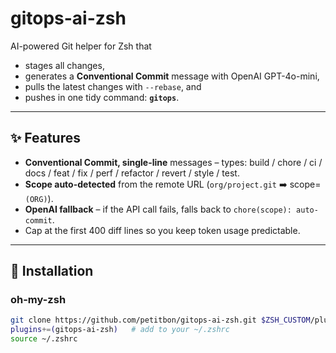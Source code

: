 # gitops-ai-zsh

AI-powered Git helper for Zsh that

- stages all changes,
- generates a **Conventional Commit** message with OpenAI GPT-4o-mini,
- pulls the latest changes with `--rebase`, and
- pushes in one tidy command: **`gitops`**.

---

## ✨ Features

- **Conventional Commit, single-line** messages – types: build / chore / ci / docs / feat / fix / perf / refactor / revert / style / test.
- **Scope auto-detected** from the remote URL (`org/project.git` ➡️ scope=`(ORG)`).
- **OpenAI fallback** – if the API call fails, falls back to `chore(scope): auto-commit`.
- Cap at the first 400 diff lines so you keep token usage predictable.

---

## 🚀 Installation

### oh-my-zsh

```zsh
git clone https://github.com/petitbon/gitops-ai-zsh.git $ZSH_CUSTOM/plugins/gitops-ai-zsh
plugins+=(gitops-ai-zsh)   # add to your ~/.zshrc
source ~/.zshrc
```
